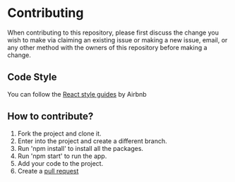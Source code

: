 # Contributing

When contributing to this repository, please first discuss the change you wish to make via claiming an existing issue or making a new issue, email, or any other method with the owners of this repository before making a change.

## Code Style

You can follow the [React style guides](https://github.com/airbnb/javascript/tree/master/react) by Airbnb

## How to contribute?

1. Fork the project and clone it.
1. Enter into the project and create a different branch.
1. Run 'npm install' to install all the packages.
1. Run 'npm start' to run the app.
1. Add your code to the project.
1. Create a [pull request](https://docs.github.com/en/github/collaborating-with-issues-and-pull-requests/creating-a-pull-request)
